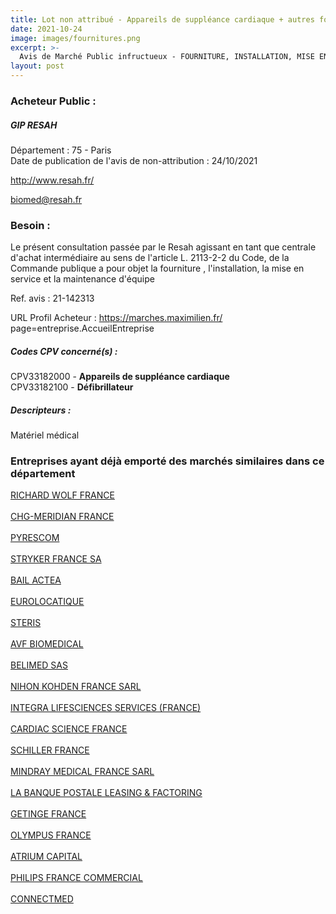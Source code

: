 ```yaml
---
title: Lot non attribué - Appareils de suppléance cardiaque + autres fournitures
date: 2021-10-24
image: images/fournitures.png
excerpt: >-
  Avis de Marché Public infructueux - FOURNITURE, INSTALLATION, MISE EN SERVICE, ET MAINTENANCE D'EQUIPEMENTS D'ENDOSCOPIE
layout: post
---
```


### Acheteur Public :
##### GIP RESAH
Département : 75 - Paris<br/>
Date de publication de l'avis de non-attribution : 24/10/2021


http://www.resah.fr/

biomed@resah.fr


### Besoin :

Le présent consultation passée par le Resah agissant en tant que centrale d'achat intermédiaire au sens de l'article L. 2113-2-2 du Code, de la Commande publique a pour objet la fourniture , l'installation, la mise en service et la maintenance d'équipe

Ref. avis : 21-142313

URL Profil Acheteur : https://marches.maximilien.fr/ page=entreprise.AccueilEntreprise

##### Codes CPV concerné(s) :
CPV33182000 - **Appareils de suppléance cardiaque** <br/>
CPV33182100 - **Défibrillateur** <br/>

##### Descripteurs :
Matériel médical <br/>

### Entreprises ayant déjà emporté des marchés similaires dans ce département
<a href="/entreprise-545/siren-310069273">RICHARD WOLF FRANCE</a><br/><br/>
<a href="/entreprise-547/siren-328063227">CHG-MERIDIAN FRANCE</a><br/><br/>
<a href="/entreprise-547/siren-330925744">PYRESCOM</a><br/><br/>
<a href="/entreprise-548/siren-333710275">STRYKER FRANCE SA</a><br/><br/>
<a href="/entreprise-549/siren-342468600">BAIL ACTEA</a><br/><br/>
<a href="/entreprise-551/siren-353102932">EUROLOCATIQUE</a><br/><br/>
<a href="/entreprise-554/siren-391461373">STERIS</a><br/><br/>
<a href="/entreprise-557/siren-418130845">AVF BIOMEDICAL</a><br/><br/>
<a href="/entreprise-560/siren-434446514">BELIMED SAS</a><br/><br/>
<a href="/entreprise-564/siren-479402935">NIHON KOHDEN FRANCE SARL</a><br/><br/>
<a href="/entreprise-566/siren-492534466">INTEGRA LIFESCIENCES SERVICES (FRANCE)</a><br/><br/>
<a href="/entreprise-567/siren-499308674">CARDIAC SCIENCE FRANCE</a><br/><br/>
<a href="/entreprise-568/siren-501918841">SCHILLER FRANCE</a><br/><br/>
<a href="/entreprise-568/siren-504081787">MINDRAY MEDICAL FRANCE SARL</a><br/><br/>
<a href="/entreprise-569/siren-514613207">LA BANQUE POSTALE LEASING & FACTORING</a><br/><br/>
<a href="/entreprise-572/siren-562096297">GETINGE FRANCE</a><br/><br/>
<a href="/entreprise-573/siren-582026324">OLYMPUS FRANCE</a><br/><br/>
<a href="/entreprise-575/siren-792333411">ATRIUM CAPITAL</a><br/><br/>
<a href="/entreprise-578/siren-811847243">PHILIPS FRANCE COMMERCIAL</a><br/><br/>
<a href="/entreprise-579/siren-823567524">CONNECTMED</a><br/><br/>
